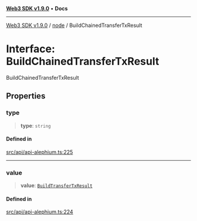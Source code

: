 [**Web3 SDK v1.9.0**](../../../README.md) • **Docs**

***

[Web3 SDK v1.9.0](../../../globals.md) / [node](../README.md) / BuildChainedTransferTxResult

# Interface: BuildChainedTransferTxResult

BuildChainedTransferTxResult

## Properties

### type

> **type**: `string`

#### Defined in

[src/api/api-alephium.ts:225](https://github.com/Mystic-Nayy/alephium-web3/blob/ee41f5e0e7d7fb0b155fe62f05b2ac03772895ca/packages/web3/src/api/api-alephium.ts#L225)

***

### value

> **value**: [`BuildTransferTxResult`](BuildTransferTxResult.md)

#### Defined in

[src/api/api-alephium.ts:224](https://github.com/Mystic-Nayy/alephium-web3/blob/ee41f5e0e7d7fb0b155fe62f05b2ac03772895ca/packages/web3/src/api/api-alephium.ts#L224)

